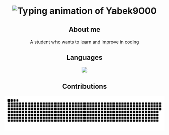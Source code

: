 
<h1 align=center >
    <img alt="Typing animation of Yabek9000" src= "http://readme-typing-svg.herokuapp.com/?font=Righteous&size=35&pause=1000&color=FF5656&background=FF499400&random=false&width=200&lines=Yabek9000;"/>
</h1>

<div align=center>
<h2>About me </h2>
<p>A student who wants to learn and improve in coding</p>
<h2>Languages</h2>
<img src="https://skillicons.dev/icons?i=python,c,cs" />
</div>

<div align=center>
  <h2> Contributions</h2>
  <img alt="snake eating my contributions" src="https://raw.githubusercontent.com/Yabek9000/Yabek9000/output/github-contribution-grid-snake.svg" />
</div>
